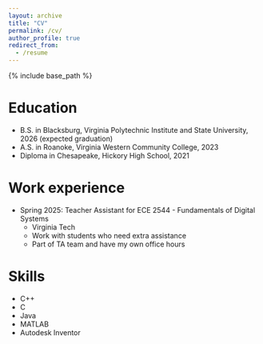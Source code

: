 ```yaml
---
layout: archive
title: "CV"
permalink: /cv/
author_profile: true
redirect_from:
  - /resume
---
```


{% include base_path %}

Education
======
* B.S. in Blacksburg, Virginia Polytechnic Institute and State University, 2026 (expected graduation)
* A.S. in Roanoke, Virginia Western Community College, 2023
* Diploma in Chesapeake, Hickory High School, 2021

Work experience
======
* Spring 2025: Teacher Assistant for ECE 2544 - Fundamentals of Digital Systems
  * Virginia Tech
  * Work with students who need extra assistance 
  * Part of TA team and have my own office hours
      
Skills
======
* C++
* C
* Java
* MATLAB
* Autodesk Inventor
